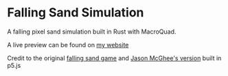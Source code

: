 # Falling Sand Simulation

A falling pixel sand simulation built in Rust with MacroQuad.

A live preview can be found on [my website](https://www.saahil-gupta.com/sand/)

Credit to the original [falling sand game](https://boredhumans.com/falling_sand.php) and [Jason McGhee's version](https://jason.today/) built in p5.js